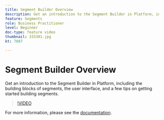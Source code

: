 ```yaml
---
title: Segment Builder Overview
description: Get an introduction to the Segment Builder in Platform, including the building blocks of segments, the user interface, and a few tips on getting started building segments.
feature: Segments
role: Business Practitioner
level: Beginner
doc-type: feature video
thumbnail: 333301.jpg
kt: 7887

---
```


# Segment Builder Overview

Get an introduction to the Segment Builder in Platform, including the building blocks of segments, the user interface, and a few tips on getting started building segments.

>[!VIDEO](https://video.tv.adobe.com/v/333301/?quality=12&learn=on)

For more information, please see the [documentation](https://experienceleague.adobe.com/docs/experience-platform/segmentation/ui/overview.html?lang=en#ui).
